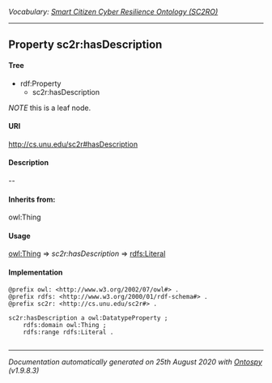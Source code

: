 _Vocabulary: [Smart Citizen Cyber Resilience Ontology (SC2RO)](index.md)_

---








## Property sc2r:hasDescription


#### Tree

* rdf:Property
    * sc2r:hasDescription





*NOTE* this is a leaf node.


#### URI
http://cs.unu.edu/sc2r#hasDescription

#### Description
--


#### Inherits from:
owl:Thing



#### Usage


[owl:Thing](class-owlthing.md)
=&gt;&nbsp;_sc2r:hasDescription_&nbsp;=&gt;&nbsp;[rdfs:Literal](class-rdfsliteral.md)

#### Implementation
```
@prefix owl: <http://www.w3.org/2002/07/owl#> .
@prefix rdfs: <http://www.w3.org/2000/01/rdf-schema#> .
@prefix sc2r: <http://cs.unu.edu/sc2r#> .

sc2r:hasDescription a owl:DatatypeProperty ;
    rdfs:domain owl:Thing ;
    rdfs:range rdfs:Literal .


```










---

_Documentation automatically generated on 25th August 2020 with [Ontospy](http://lambdamusic.github.io/Ontospy/ "Open") (v1.9.8.3)_
